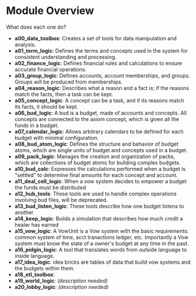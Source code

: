 # Module Overview

What does each one do?

- **a00_data_toolbox**: Creates a set of tools for data manipulation and analysis.
- **a01_term_logic**: Defines the terms and concepts used in the system for consistent understanding and processing.
- **a02_finance_logic**: Defines financial rules and calculations to ensure accurate financial operations.
- **a03_group_logic**: Defines accounts, account memberships, and groups. Groups will be produced from memberships.
- **a04_reason_logic**: Describes what a reason and a fact is; if the reasons match the facts, then a task can be kept.
- **a05_concept_logic**: A concept can be a task, and if its reasons match its facts, it should be kept.
- **a06_bud_logic**: A bud is a budget, made of accounts and concepts. All concepts are connected to the axiom concept, which is given all the funds in a budget.
- **a07_calendar_logic**: Allows arbitrary calendars to be defined for each budget with minimal configuration.
- **a08_bud_atom_logic**: Defines the structure and behavior of budget atoms, which are single units of budget and concepts used in a budget.
- **a09_pack_logic**: Manages the creation and organization of packs, which are collections of budget atoms for building complex budgets.
- **a10_bud_calc**: Expresses the calculations performed when a budget is "settled" to determine final amounts for each concept and account.
- **a11_deal_cell_logic**: When a vow system decides to empower a budget the funds must be distributed
- **a12_hub_tools**: These tools are used to handle complex operations involving bud files, will be deprecated.
- **a13_bud_listen_logic**: These tools describe how one budget listens to another
- **a14_keep_logic**: Builds a simulation that describes how much credit a healer has earned 
- **a15_vow_logic**: A VowUnit is a Vow system with the basic requirements: common system of time, acct tranactions ledger, etc. Importantly a Vow system must know the state of a owner's budget at any time in the past. 
- **a16_pidgin_logic**: A tool that translates words from outside language to inside language.  
- **a17_idea_logic**: idea bricks are tables of data that build vow systems and the budgets within them.
- **a18_etl_toolbox**: 
- **a19_world_logic**: *(description needed)*
- **a20_lobby_logic**: *(description needed)*